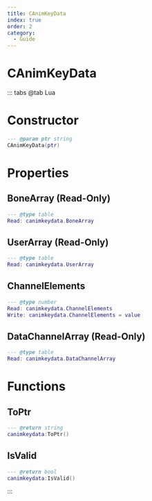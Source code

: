 ```yaml
---
title: CAnimKeyData
index: true
order: 2
category:
  - Guide
---
```


# CAnimKeyData

::: tabs
@tab Lua
# Constructor
```lua
--- @param ptr string
CAnimKeyData(ptr)
```
# Properties
## BoneArray (Read-Only)
```lua
--- @type table
Read: canimkeydata.BoneArray
```
## UserArray (Read-Only)
```lua
--- @type table
Read: canimkeydata.UserArray
```
## ChannelElements 
```lua
--- @type number
Read: canimkeydata.ChannelElements
Write: canimkeydata.ChannelElements = value
```
## DataChannelArray (Read-Only)
```lua
--- @type table
Read: canimkeydata.DataChannelArray
```
# Functions
## ToPtr
```lua
--- @return string
canimkeydata:ToPtr()
```
## IsValid
```lua
--- @return bool
canimkeydata:IsValid()
```

:::